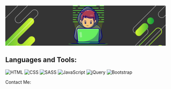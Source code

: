 [![Header](https://github.com/D-Pavlenko/D-Pavlenko/blob/main/assets/header.png)](https://d-pavlenko.github.io/Denis_Pavlenko)

## Languages and Tools:
![HTML](https://img.shields.io/badge/-HTML-343434?style=for-the-badge&logo=Html&logoColor=ea6e2e)
![CSS](https://img.shields.io/badge/-CSS-343434?style=for-the-badge&logo=CSS&logoColor=28aae1)
![SASS](https://img.shields.io/badge/-SASS-343434?style=for-the-badge&logo=SASS&logoColor=f170a7)
![JavaScript](https://img.shields.io/badge/-JavaScript-343434?style=for-the-badge&logo=JavaScript&logoColor=e9d54d)
![jQuery](https://img.shields.io/badge/-jQuery-343434?style=for-the-badge&logo=jQuery&logoColor=0067af)
![Bootstrap](https://img.shields.io/badge/-Bootstrap-343434?style=for-the-badge&logo=Bootstrap&logoColor=65254b)


Contact Me:
